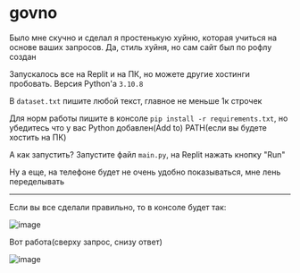 # govno

Было мне скучно и сделал я простенькую хуйню, которая учиться на основе ваших запросов. Да, стиль хуйня, но сам сайт был по рофлу создан

Запускалось все на Replit и на ПК, но можете другие хостинги пробовать. Версия Python'a ` 3.10.8 `

В ` dataset.txt ` пишите любой текст, главное не меньше 1к строчек

Для норм работы пишите в консоле ` pip install -r requirements.txt `, но убедитесь что у вас Python добавлен(Add to) PATH(если вы будете хостить на ПК)

А как запустить? Запустите файл ` main.py `, на Replit нажать кнопку "Run"

Ну а еще, на телефоне будет не очень удобно показываться, мне лень переделывать

---

Если вы все сделали правильно, то в консоле будет так:

![image](https://user-images.githubusercontent.com/103038284/222962275-d4467980-2e60-486e-b893-9ce0cd11d053.png)

Вот работа(сверху запрос, снизу ответ)

![image](https://user-images.githubusercontent.com/103038284/222962362-93e055f2-0274-48e1-b684-914e45fe67ab.png)
